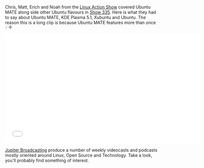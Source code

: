 <!-- 
.. title: Ubuntu MATE in Utopic Mega Review
.. slug: ubuntu-mate-in-utopic-mega-review
.. date: 2014-10-20 19:33:00 UTC
.. tags: Ubuntu,MATE,Utopic,Linux Action Show,Review
.. link: 
.. description: 
.. type: text
.. author: Martin Wimpress
-->

Chris, Matt, Erich and Noah from the [Linux Action Show](http://www.jupiterbroadcasting.com/show/linuxactionshow/) 
covered Ubuntu MATE along side other Ubuntu flavours in [Show 335](http://www.jupiterbroadcasting.com/69512/ubuntu-14-10-mega-review-las-335/).
Here is what they had to say about Ubuntu MATE, KDE Plasma 5.1, Xubuntu and Ubuntu. The reason
this is a long clip is because Ubuntu MATE features more than once `:-D`

<div align="center">
<iframe width="640" height="360" src="//www.youtube.com/embed/96qyn4xEWrQ?start=2427&end=4116" frameborder="0" allowfullscreen></iframe>
</div>

[Jupiter Broadcasting](http://www.jupiterbroadcasting.com/) produce a number
of weekly videocasts and podcasts mostly oriented around Linux, Open Source
and Technology. Take a look, you'll probably find something of interest.
